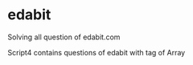# edabit
Solving all question of edabit.com

Script4 contains questions of edabit with tag of Array
